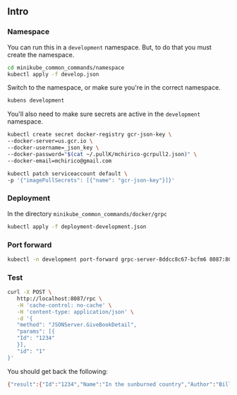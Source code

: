 ## Intro

### Namespace

You can run this in a `development` namespace. But, to do that you must create the namespace.

```bash
cd minikube_common_commands/namespace
kubectl apply -f develop.json

```

Switch to the namespace, or make sure you're in the correct namespace.

```bash
kubens development
```



You'll also need to make sure secrets are active in the `development` namespace.

```bash
kubectl create secret docker-registry gcr-json-key \
--docker-server=us.gcr.io \
--docker-username=_json_key \
--docker-password="$(cat ~/.pullK/mchirico-gcrpull2.json)" \
--docker-email=mchirico@gmail.com


```

```bash
kubectl patch serviceaccount default \
-p '{"imagePullSecrets": [{"name": "gcr-json-key"}]}'
```

### Deployment

In the directory `minikube_common_commands/docker/grpc`

```bash
kubectl apply -f deployment-development.json

```



### Port forward

```bash
kubectl -n development port-forward grpc-server-8ddcc8c67-bcfm6 8087:8082
```


### Test

```bash
curl -X POST \
   http://localhost:8087/rpc \
   -H 'cache-control: no-cache' \
   -H 'content-type: application/json' \
   -d '{
   "method": "JSONServer.GiveBookDetail",
   "params": [{
   "Id": "1234"
   }],
   "id": "1"
}'

```

You should get back the following:

```bash
{"result":{"Id":"1234","Name":"In the sunburned country","Author":"Bill Bryson"},"error":null,"id":"1"}
```